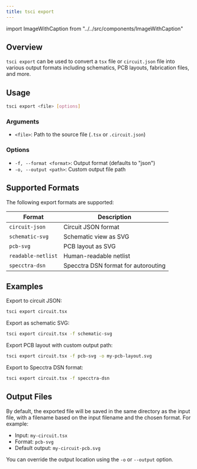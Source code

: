 ```yaml
---
title: tsci export
---
```


import ImageWithCaption from "../../src/components/ImageWithCaption"

## Overview

`tsci export` can be used to convert a `tsx` file or `circuit.json` file into
various output formats including schematics, PCB layouts, fabrication files, and more.

<ImageWithCaption
  src="/img/tsci-dev-export.png"
  alt="Export options in the web interface"
  caption="Export options available in the web interface after running tsci dev"
/>

## Usage

```bash
tsci export <file> [options]
```

### Arguments
- `<file>`: Path to the source file (`.tsx` or `.circuit.json`)

### Options
- `-f, --format <format>`: Output format (defaults to "json")
- `-o, --output <path>`: Custom output file path

## Supported Formats

The following export formats are supported:

| Format | Description |
|--------|-------------|
| `circuit-json`| Circuit JSON format |
| `schematic-svg` | Schematic view as SVG |
| `pcb-svg` | PCB layout as SVG |
| `readable-netlist` | Human-readable netlist |
| `specctra-dsn` | Specctra DSN format for autorouting |

## Examples

Export to circuit JSON:
```bash
tsci export circuit.tsx
```

Export as schematic SVG:
```bash
tsci export circuit.tsx -f schematic-svg
```

Export PCB layout with custom output path:
```bash
tsci export circuit.tsx -f pcb-svg -o my-pcb-layout.svg
```

Export to Specctra DSN format:
```bash
tsci export circuit.tsx -f specctra-dsn
```

## Output Files

By default, the exported file will be saved in the same directory as the input file, with a filename based on the input filename and the chosen format. For example:

- Input: `my-circuit.tsx`
- Format: `pcb-svg`
- Default output: `my-circuit-pcb.svg`

You can override the output location using the `-o` or `--output` option.

